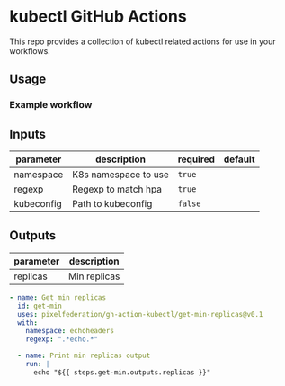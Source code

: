 # kubectl GitHub Actions

This repo provides a collection of kubectl related actions for use in your
workflows.

## Usage

### Example workflow

## Inputs

| parameter | description | required | default |
| - | - | - | - |
| namespace | K8s namespace to use | `true` |  |
| regexp | Regexp to match hpa | `true` |  |
| kubeconfig | Path to kubeconfig | `false` |  |


## Outputs

| parameter | description |
| - | - |
| replicas | Min replicas |



```yml
- name: Get min replicas
  id: get-min
  uses: pixelfederation/gh-action-kubectl/get-min-replicas@v0.1
  with:
    namespace: echoheaders
    regexp: ".*echo.*"

  - name: Print min replicas output
    run: |
      echo "${{ steps.get-min.outputs.replicas }}"
```
